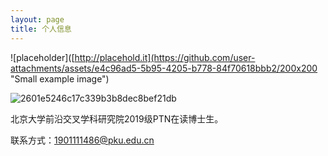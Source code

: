 ```yaml
---
layout: page
title: 个人信息
---
```


![placeholder]([http://placehold.it](https://github.com/user-attachments/assets/e4c96ad5-5b95-4205-b778-84f70618bbb2/200x200 "Small example image")


![2601e5246c17c339b3b8dec8bef21db](https://github.com/user-attachments/assets/e4c96ad5-5b95-4205-b778-84f70618bbb2)


北京大学前沿交叉学科研究院2019级PTN在读博士生。

联系方式：1901111486@pku.edu.cn
